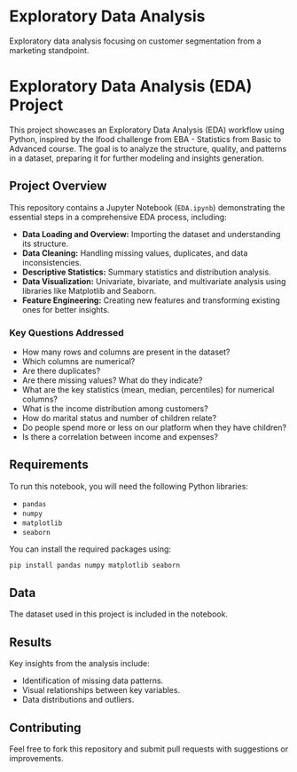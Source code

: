 # Exploratory Data Analysis
 Exploratory data analysis focusing on customer segmentation from a marketing standpoint.


# Exploratory Data Analysis (EDA) Project

This project showcases an Exploratory Data Analysis (EDA) workflow using Python, inspired by the Ifood challenge from EBA - Statistics from Basic to Advanced course. The goal is to analyze the structure, quality, and patterns in a dataset, preparing it for further modeling and insights generation.

## Project Overview
This repository contains a Jupyter Notebook (`EDA.ipynb`) demonstrating the essential steps in a comprehensive EDA process, including:

- **Data Loading and Overview:** Importing the dataset and understanding its structure.
- **Data Cleaning:** Handling missing values, duplicates, and data inconsistencies.
- **Descriptive Statistics:** Summary statistics and distribution analysis.
- **Data Visualization:** Univariate, bivariate, and multivariate analysis using libraries like Matplotlib and Seaborn.
- **Feature Engineering:** Creating new features and transforming existing ones for better insights.

### Key Questions Addressed
- How many rows and columns are present in the dataset?
- Which columns are numerical?
- Are there duplicates? 
- Are there missing values? What do they indicate?
- What are the key statistics (mean, median, percentiles) for numerical columns?
- What is the income distribution among customers?
- How do marital status and number of children relate?
- Do people spend more or less on our platform when they have children?
- Is there a correlation between income and expenses?


## Requirements
To run this notebook, you will need the following Python libraries:

- `pandas`
- `numpy`
- `matplotlib`
- `seaborn`

You can install the required packages using:
```bash
pip install pandas numpy matplotlib seaborn
```

## Data
The dataset used in this project is included in the notebook.

## Results
Key insights from the analysis include:
- Identification of missing data patterns.
- Visual relationships between key variables.
- Data distributions and outliers.

## Contributing
Feel free to fork this repository and submit pull requests with suggestions or improvements.